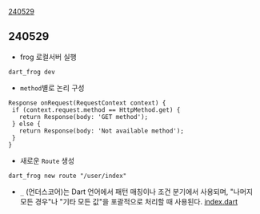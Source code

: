 [240529](#240529)

## 240529
 - frog 로컬서버 실행
 ```dart_frog
 dart_frog dev
 ```
 - `method`별로 논리 구성
 ```
Response onRequest(RequestContext context) {
  if (context.request.method == HttpMethod.get) {
    return Response(body: 'GET method');
  } else {
    return Response(body: 'Not available method');
  }
}
 ```
 - 새로운 `Route` 생성
 ```
 dart_frog new route "/user/index"
 ```
 - `_` (언더스코어)는 Dart 언어에서 패턴 매칭이나 조건 분기에서 사용되며, "나머지 모든 경우"나 "기타 모든 값"을 포괄적으로 처리할 때 사용된다.
[index.dart](/routes/user/index.dart#L6)
